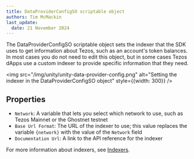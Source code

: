 ```yaml
---
title: DataProviderConfigSO scriptable object
authors: Tim McMackin
last_update:
  date: 21 November 2024
---
```


The DataProviderConfigSO scriptable object sets the indexer that the SDK uses to get information about Tezos, such as an account's token balances.
In most cases you do not need to edit this object, but in some cases Tezos dApps use a custom indexer to provide specific information that they need.

<img src="/img/unity/unity-data-provider-config.png" alt="Setting the indexer in the DataProviderConfigSO object" style={{width: 300}} />

## Properties

- `Network`: A variable that lets you select which network to use, such as Tezos Mainnet or the Ghostnet testnet
- `Base Url Format`: The URL of the indexer to use; this value replaces the variable `{network}` with the value of the `Network` field
- `Documentation Url`: A link to the API reference for the indexer

For more information about indexers, see [Indexers](/developing/information/indexers).
